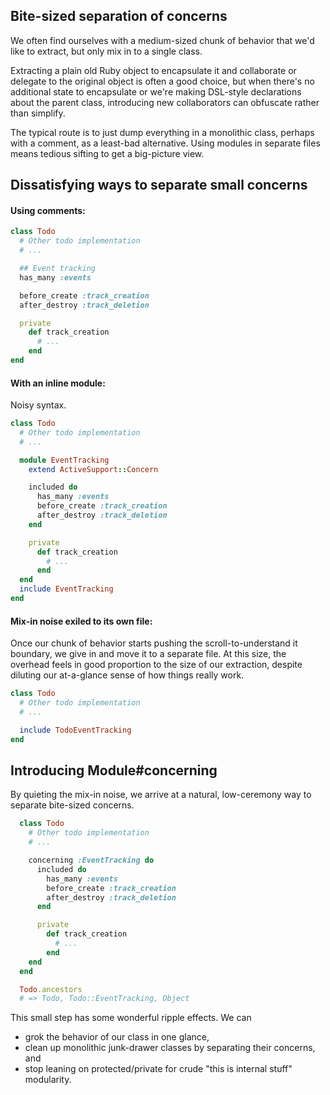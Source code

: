 ## Bite-sized separation of concerns

We often find ourselves with a medium-sized chunk of behavior that we'd
like to extract, but only mix in to a single class.

Extracting a plain old Ruby object to encapsulate it and collaborate or
delegate to the original object is often a good choice, but when there's
no additional state to encapsulate or we're making DSL-style declarations
about the parent class, introducing new collaborators can obfuscate rather
than simplify.

The typical route is to just dump everything in a monolithic class, perhaps
with a comment, as a least-bad alternative. Using modules in separate files
means tedious sifting to get a big-picture view.

## Dissatisfying ways to separate small concerns

#### Using comments:

```ruby
class Todo
  # Other todo implementation
  # ...

  ## Event tracking
  has_many :events

  before_create :track_creation
  after_destroy :track_deletion

  private
    def track_creation
      # ...
    end
end
```

#### With an inline module:

Noisy syntax.

```ruby
class Todo
  # Other todo implementation
  # ...

  module EventTracking
    extend ActiveSupport::Concern

    included do
      has_many :events
      before_create :track_creation
      after_destroy :track_deletion
    end

    private
      def track_creation
        # ...
      end
  end
  include EventTracking
end
```

#### Mix-in noise exiled to its own file:

Once our chunk of behavior starts pushing the scroll-to-understand it
boundary, we give in and move it to a separate file. At this size, the
overhead feels in good proportion to the size of our extraction, despite
diluting our at-a-glance sense of how things really work.

```ruby
class Todo
  # Other todo implementation
  # ...

  include TodoEventTracking
end
```

## Introducing Module#concerning

By quieting the mix-in noise, we arrive at a natural, low-ceremony way to
separate bite-sized concerns.

```ruby
  class Todo
    # Other todo implementation
    # ...

    concerning :EventTracking do
      included do
        has_many :events
        before_create :track_creation
        after_destroy :track_deletion
      end

      private
        def track_creation
          # ...
        end
    end
  end

  Todo.ancestors
  # => Todo, Todo::EventTracking, Object
```

This small step has some wonderful ripple effects. We can
* grok the behavior of our class in one glance,
* clean up monolithic junk-drawer classes by separating their concerns, and
* stop leaning on protected/private for crude "this is internal stuff" modularity.

